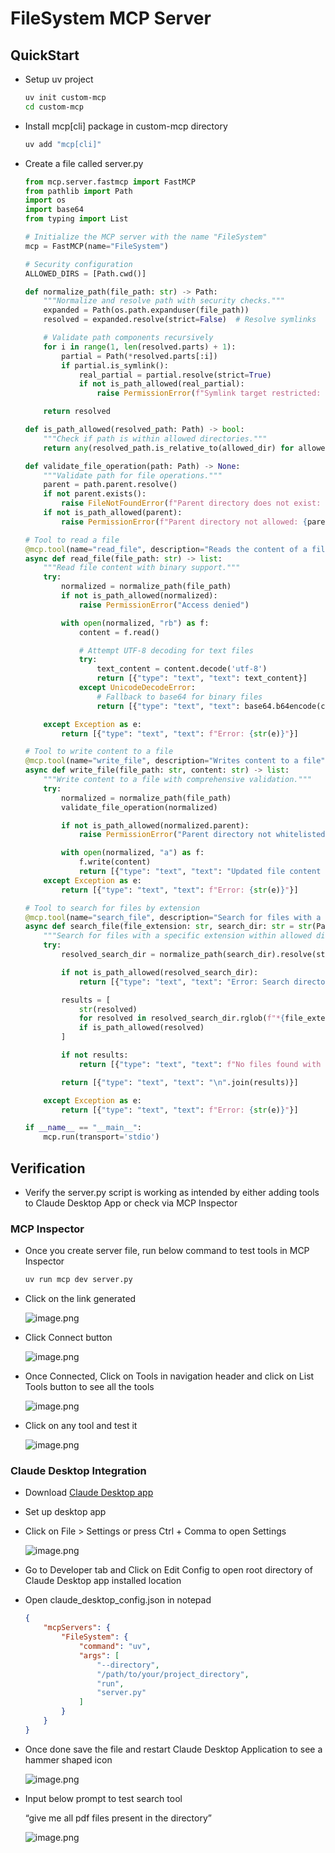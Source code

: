 # FileSystem MCP Server

## QuickStart

- Setup uv project
    
    ```bash
    uv init custom-mcp
    cd custom-mcp
    ```
    
- Install mcp[cli] package in custom-mcp directory
    
    ```bash
    uv add "mcp[cli]"
    ```
    
- Create a file called server.py
    
    ```python
    from mcp.server.fastmcp import FastMCP
    from pathlib import Path
    import os
    import base64
    from typing import List
    
    # Initialize the MCP server with the name "FileSystem"
    mcp = FastMCP(name="FileSystem")
    
    # Security configuration
    ALLOWED_DIRS = [Path.cwd()]
    
    def normalize_path(file_path: str) -> Path:
        """Normalize and resolve path with security checks."""
        expanded = Path(os.path.expanduser(file_path))
        resolved = expanded.resolve(strict=False)  # Resolve symlinks
    
        # Validate path components recursively
        for i in range(1, len(resolved.parts) + 1):
            partial = Path(*resolved.parts[:i])
            if partial.is_symlink():
                real_partial = partial.resolve(strict=True)
                if not is_path_allowed(real_partial):
                    raise PermissionError(f"Symlink target restricted: {real_partial}")
    
        return resolved
    
    def is_path_allowed(resolved_path: Path) -> bool:
        """Check if path is within allowed directories."""
        return any(resolved_path.is_relative_to(allowed_dir) for allowed_dir in ALLOWED_DIRS)
    
    def validate_file_operation(path: Path) -> None:
        """Validate path for file operations."""
        parent = path.parent.resolve()
        if not parent.exists():
            raise FileNotFoundError(f"Parent directory does not exist: {parent}")
        if not is_path_allowed(parent):
            raise PermissionError(f"Parent directory not allowed: {parent}")
    
    # Tool to read a file
    @mcp.tool(name="read_file", description="Reads the content of a file")
    async def read_file(file_path: str) -> list:
        """Read file content with binary support."""
        try:
            normalized = normalize_path(file_path)
            if not is_path_allowed(normalized):
                raise PermissionError("Access denied")
    
            with open(normalized, "rb") as f:
                content = f.read()
    
                # Attempt UTF-8 decoding for text files
                try:
                    text_content = content.decode('utf-8')
                    return [{"type": "text", "text": text_content}]
                except UnicodeDecodeError:
                    # Fallback to base64 for binary files
                    return [{"type": "text", "text": base64.b64encode(content).decode('ascii')}]
    
        except Exception as e:
            return [{"type": "text", "text": f"Error: {str(e)}"}]
    
    # Tool to write content to a file
    @mcp.tool(name="write_file", description="Writes content to a file")
    async def write_file(file_path: str, content: str) -> list:
        """Write content to a file with comprehensive validation."""
        try:
            normalized = normalize_path(file_path)
            validate_file_operation(normalized)
    
            if not is_path_allowed(normalized.parent):
                raise PermissionError("Parent directory not whitelisted")
    
            with open(normalized, "a") as f:
                f.write(content)
                return [{"type": "text", "text": "Updated file content successfully"}]
        except Exception as e:
            return [{"type": "text", "text": f"Error: {str(e)}"}]
    
    # Tool to search for files by extension
    @mcp.tool(name="search_file", description="Search for files with a specific extension")
    async def search_file(file_extension: str, search_dir: str = str(Path.cwd())) -> list:
        """Search for files with a specific extension within allowed directories."""
        try:
            resolved_search_dir = normalize_path(search_dir).resolve(strict=True)
    
            if not is_path_allowed(resolved_search_dir):
                return [{"type": "text", "text": "Error: Search directory not in allowed paths"}]
    
            results = [
                str(resolved)
                for resolved in resolved_search_dir.rglob(f"*{file_extension}")
                if is_path_allowed(resolved)
            ]
    
            if not results:
                return [{"type": "text", "text": f"No files found with {file_extension}"}]
    
            return [{"type": "text", "text": "\n".join(results)}]
    
        except Exception as e:
            return [{"type": "text", "text": f"Error: {str(e)}"}]
    
    if __name__ == "__main__":
        mcp.run(transport='stdio')
    
    ```
    

## Verification

- Verify the server.py script is working as intended by either adding tools to Claude Desktop App or check via MCP Inspector

### MCP Inspector

- Once you create server file, run below command to test tools in MCP Inspector
    
    ```bash
    uv run mcp dev server.py
    ```
    
- Click on the link generated
    
    ![image.png](../assets/image.png)
    
- Click Connect button
    
    ![image.png](../assets/image%201.png)
    
- Once Connected, Click on Tools in navigation header and click on List Tools button to see all the tools
    
    ![image.png](../assets/image%202.png)
    
- Click on any tool and test it
    
    ![image.png](../assets/image%203.png)
    

### Claude Desktop Integration

- Download [Claude Desktop app](https://claude.ai/download)
- Set up desktop app
- Click on File > Settings or press  Ctrl + Comma to open Settings
    
    ![image.png](../assets/image%204.png)
    
- Go to Developer tab and Click on Edit Config to open root directory of Claude Desktop app installed location
- Open claude_desktop_config.json in notepad
    
    ```json
    {
        "mcpServers": {
            "FileSystem": {
                "command": "uv",
                "args": [
                    "--directory",
                    "/path/to/your/project_directory",
                    "run",
                    "server.py"
                ]
            }
        }
    }
    ```
    
- Once done save the file and restart Claude Desktop Application to see a hammer shaped icon
    
    ![image.png](../assets/image%205.png)
    
- Input below prompt to test search tool
    
    “give me all pdf files present in the directory”
    
    ![image.png](../assets/image%206.png)